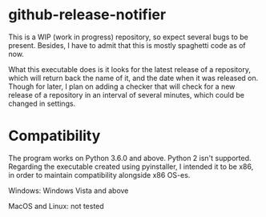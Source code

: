 # github-release-notifier
This is a WIP (work in progress) repository, so expect several bugs to be present. Besides, I have to admit that this is mostly spaghetti code as of now.

What this executable does is it looks for the latest release of a repository, which will return back the name of it, and the date when it was released on. Though for later, I plan on adding a checker that will check for a new release of a repository in an interval of several minutes, which could be changed in settings.

# Compatibility
The program works on Python 3.6.0 and above. Python 2 isn't supported. Regarding the executable created using pyinstaller, I intended it to be x86, in order to maintain compatibility alongside x86 OS-es.

Windows: Windows Vista and above

MacOS and Linux: not tested
